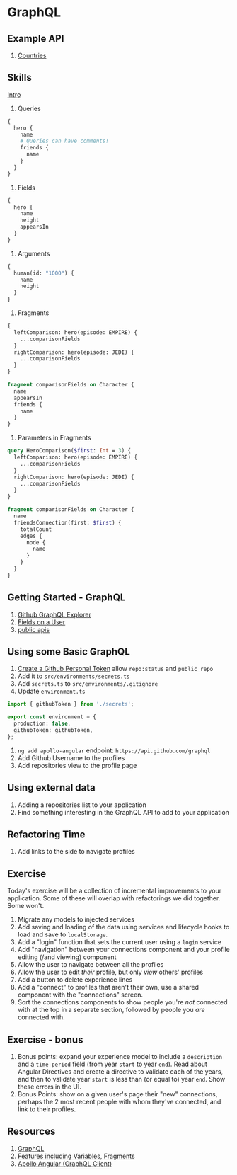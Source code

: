 # GraphQL

## Example API

1. [Countries](https://countries.trevorblades.com/)

## Skills

[Intro](https://graphql.org/learn/queries/)

1. Queries

```graphql
{
  hero {
    name
    # Queries can have comments!
    friends {
      name
    }
  }
}
```

1. Fields

```graphql
{
  hero {
    name
    height
    appearsIn
  }
}
```

1. Arguments

```graphql
{
  human(id: "1000") {
    name
    height
  }
}
```

1. Fragments

```graphql
{
  leftComparison: hero(episode: EMPIRE) {
    ...comparisonFields
  }
  rightComparison: hero(episode: JEDI) {
    ...comparisonFields
  }
}

fragment comparisonFields on Character {
  name
  appearsIn
  friends {
    name
  }
}
```

1. Parameters in Fragments

```graphql
query HeroComparison($first: Int = 3) {
  leftComparison: hero(episode: EMPIRE) {
    ...comparisonFields
  }
  rightComparison: hero(episode: JEDI) {
    ...comparisonFields
  }
}

fragment comparisonFields on Character {
  name
  friendsConnection(first: $first) {
    totalCount
    edges {
      node {
        name
      }
    }
  }
}
```

## Getting Started - GraphQL

1. [Github GraphQL Explorer](https://docs.github.com/en/graphql/overview/explorer)
1. [Fields on a User](https://docs.github.com/en/graphql/reference/objects#user)
1. [public apis](https://github.com/APIs-guru/graphql-apis)

## Using some Basic GraphQL

1. [Create a Github Personal Token](https://docs.github.com/en/github/authenticating-to-github/keeping-your-account-and-data-secure/creating-a-personal-access-token) allow `repo:status` and `public_repo`
1. Add it to `src/environments/secrets.ts`
1. Add `secrets.ts` to `src/environments/.gitignore`
1. Update `environment.ts`

```typescript
import { githubToken } from './secrets';

export const environment = {
  production: false,
  githubToken: githubToken,
};
```

1. `ng add apollo-angular` endpoint: `https://api.github.com/graphql`
1. Add Github Username to the profiles
1. Add repositories view to the profile page

## Using external data

1. Adding a repositories list to your application
1. Find something interesting in the GraphQL API to add to your application

## Refactoring Time

1. Add links to the side to navigate profiles

## Exercise

Today's exercise will be a collection of incremental improvements to your application. Some of these will overlap with refactorings we did together. Some won't.

1. Migrate any models to injected services
1. Add saving and loading of the data using services and lifecycle hooks to load and save to `localStorage`.
1. Add a "login" function that sets the current user using a `login` service
1. Add "navigation" between your connections component and your profile editing (/and viewing) component
1. Allow the user to navigate between all the profiles
1. Allow the user to edit _their_ profile, but only _view_ others' profiles
1. Add a button to delete experience lines
1. Add a "connect" to profiles that aren't their own, use a shared component with the "connections" screen.
1. Sort the connections components to show people you're _not_ connected with at the top in a separate section, followed by people you _are_ connected with.

## Exercise - bonus

1. Bonus points: expand your experience model to include a `description` and a `time period` field (from year `start` to year `end`). Read about Angular Directives and create a directive to validate each of the years, and then to validate year `start` is less than (or equal to) year `end`. Show these errors in the UI.
1. Bonus Points: show on a given user's page their "new" connections, perhaps the 2 most recent people with whom they've connected, and link to their profiles.

## Resources

1. [GraphQL](https://graphql.org/)
1. [Features including Variables, Fragments](https://graphql.org/learn/queries/)
1. [Apollo Angular (GraphQL Client)](https://apollo-angular.com/docs/)
